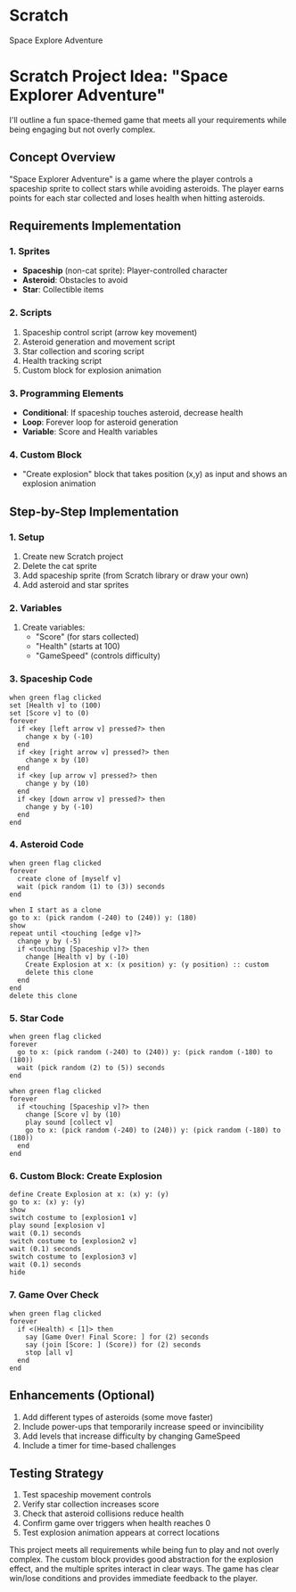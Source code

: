 # Scratch
Space Explore Adventure
# Scratch Project Idea: "Space Explorer Adventure"

I'll outline a fun space-themed game that meets all your requirements while being engaging but not overly complex.

## Concept Overview
"Space Explorer Adventure" is a game where the player controls a spaceship sprite to collect stars while avoiding asteroids. The player earns points for each star collected and loses health when hitting asteroids.

## Requirements Implementation

### 1. Sprites
- **Spaceship** (non-cat sprite): Player-controlled character
- **Asteroid**: Obstacles to avoid
- **Star**: Collectible items

### 2. Scripts
1. Spaceship control script (arrow key movement)
2. Asteroid generation and movement script
3. Star collection and scoring script
4. Health tracking script
5. Custom block for explosion animation

### 3. Programming Elements
- **Conditional**: If spaceship touches asteroid, decrease health
- **Loop**: Forever loop for asteroid generation
- **Variable**: Score and Health variables

### 4. Custom Block
- "Create explosion" block that takes position (x,y) as input and shows an explosion animation

## Step-by-Step Implementation

### 1. Setup
1. Create new Scratch project
2. Delete the cat sprite
3. Add spaceship sprite (from Scratch library or draw your own)
4. Add asteroid and star sprites

### 2. Variables
1. Create variables:
   - "Score" (for stars collected)
   - "Health" (starts at 100)
   - "GameSpeed" (controls difficulty)

### 3. Spaceship Code
```scratch
when green flag clicked
set [Health v] to (100)
set [Score v] to (0)
forever
  if <key [left arrow v] pressed?> then
    change x by (-10)
  end
  if <key [right arrow v] pressed?> then
    change x by (10)
  end
  if <key [up arrow v] pressed?> then
    change y by (10)
  end
  if <key [down arrow v] pressed?> then
    change y by (-10)
  end
end
```

### 4. Asteroid Code
```scratch
when green flag clicked
forever
  create clone of [myself v]
  wait (pick random (1) to (3)) seconds
end

when I start as a clone
go to x: (pick random (-240) to (240)) y: (180)
show
repeat until <touching [edge v]?>
  change y by (-5)
  if <touching [Spaceship v]?> then
    change [Health v] by (-10)
    Create Explosion at x: (x position) y: (y position) :: custom
    delete this clone
  end
end
delete this clone
```

### 5. Star Code
```scratch
when green flag clicked
forever
  go to x: (pick random (-240) to (240)) y: (pick random (-180) to (180))
  wait (pick random (2) to (5)) seconds
end

when green flag clicked
forever
  if <touching [Spaceship v]?> then
    change [Score v] by (10)
    play sound [collect v]
    go to x: (pick random (-240) to (240)) y: (pick random (-180) to (180))
  end
end
```

### 6. Custom Block: Create Explosion
```scratch
define Create Explosion at x: (x) y: (y)
go to x: (x) y: (y)
show
switch costume to [explosion1 v]
play sound [explosion v]
wait (0.1) seconds
switch costume to [explosion2 v]
wait (0.1) seconds
switch costume to [explosion3 v]
wait (0.1) seconds
hide
```

### 7. Game Over Check
```scratch
when green flag clicked
forever
  if <(Health) < [1]> then
    say [Game Over! Final Score: ] for (2) seconds
    say (join [Score: ] (Score)) for (2) seconds
    stop [all v]
  end
end
```

## Enhancements (Optional)
1. Add different types of asteroids (some move faster)
2. Include power-ups that temporarily increase speed or invincibility
3. Add levels that increase difficulty by changing GameSpeed
4. Include a timer for time-based challenges

## Testing Strategy
1. Test spaceship movement controls
2. Verify star collection increases score
3. Check that asteroid collisions reduce health
4. Confirm game over triggers when health reaches 0
5. Test explosion animation appears at correct locations

This project meets all requirements while being fun to play and not overly complex. The custom block provides good abstraction for the explosion effect, and the multiple sprites interact in clear ways. The game has clear win/lose conditions and provides immediate feedback to the player.
